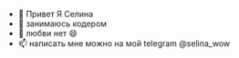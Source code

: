 - 👋 Привет Я Селина
- 👀 занимаюсь кодером
- 💞️ любви нет 😄
- 📫 написать мне можно на мой telegram @selina_wow

